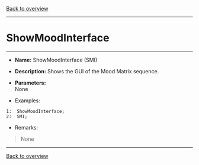[Back to overview](index.md)

---
# ShowMoodInterface
---
- **Name:** ShowMoodInterface (SMI)
- **Description:** Shows the GUI of the Mood Matrix sequence.
- **Parameters:**  
    None

- Examples:
```
1:  ShowMoodInterface;
2:  SMI;
```

- Remarks:
> None

---
[Back to overview](index.md)